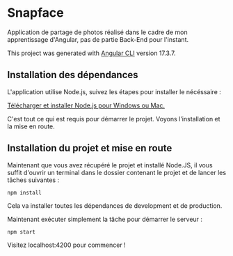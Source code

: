 # Snapface

Application de partage de photos réalisé dans le cadre de mon apprentissage d'Angular, pas de partie Back-End pour l'instant.

This project was generated with [Angular CLI](https://github.com/angular/angular-cli) version 17.3.7.

## Installation des dépendances

L'application utilise Node.js, suivez les étapes pour installer le nécéssaire :

[Télécharger et installer Node.js pour Windows ou Mac.](https://nodejs.org/fr/download/)

C'est tout ce qui est requis pour démarrer le projet. Voyons l'installation et la mise en route.

## Installation du projet et mise en route

Maintenant que vous avez récupéré le projet et installé Node.JS, il vous suffit d'ouvrir un terminal dans le dossier contenant le projet et de lancer les tâches suivantes :

```
npm install
```

Cela va installer toutes les dépendances de development et de production.

Maintenant exécuter simplement la tâche pour démarrer le serveur :

```
npm start
```

Visitez localhost:4200 pour commencer !


